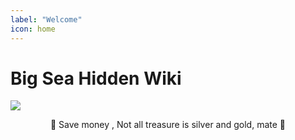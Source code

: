 ```yaml
---
label: "Welcome"
icon: home
---
```


# Big Sea Hidden Wiki


![](https://cdn.statically.io/gh/vibestepler/picx-images-hosting@master/20231028/ship.3bberxmp5utc.gif)

<center><span class="no-link inline-flex items-center justify-center font-medium leading-none whitespace-nowrap text-gray-600 bg-white border border-gray-300 dark:text-dark-350 dark:border-dark-450 dark:bg-dark-450 h-6 px-2 text-xs rounded-md"><span class="docs-emoji mr-2">🍾 </span><span>Save money , Not all treasure is silver and gold, mate <span class="docs-emoji">🥂</span></span></span></center>
